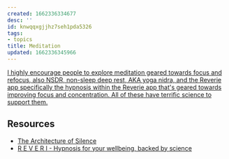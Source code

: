 ```yaml
---
created: 1662336334677
desc: ''
id: knwqqxgjjhz7seh1pda5326
tags:
- topics
title: Meditation
updated: 1662336345966
---
```

   
[I highly encourage people to explore meditation geared towards focus and refocus, also NSDR, non-sleep deep rest, AKA yoga nidra, and the Reverie app specifically the hypnosis within the Reverie app that's geared towards improving focus and concentration. All of these have terrific science to support them.](https://huberman.rile.yt/?query=meditation)   
   
## Resources   
   
   
- [The Architecture of Silence](https://architectureofsilence.com/)   
- [R E V E R I - Hypnosis for your wellbeing, backed by science](https://www.reveri.com/)